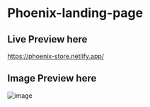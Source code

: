 # Phoenix-landing-page

## Live Preview here
https://phoenix-store.netlify.app/


## Image Preview here
![image](https://github.com/Targemac/Phoenix-landing-page/assets/64999818/1d16eac6-3729-4250-b088-5fce34e288ef)

